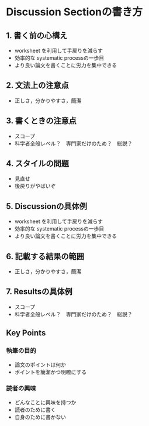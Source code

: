 # Discussion Sectionの書き方

## 1. 書く前の心構え

- worksheet を利用して手戻りを減らす
- 効率的な systematic processの一歩目
- より良い論文を書くことに労力を集中できる

## 2. 文法上の注意点

- 正しさ，分かりやすさ，簡潔

## 3. 書くときの注意点

- スコープ
- 科学者全般レベル？　専門家だけのため？　総説？

## 4. スタイルの問題

- 見直せ
- 後戻りがやばいぞ

## 5. Discussionの具体例

- worksheet を利用して手戻りを減らす
- 効率的な systematic processの一歩目
- より良い論文を書くことに労力を集中できる

## 6. 記載する結果の範囲

- 正しさ，分かりやすさ，簡潔

## 7. Resultsの具体例

- スコープ
- 科学者全般レベル？　専門家だけのため？　総説？

## Key Points

### 執筆の目的

- 論文のポイントは何か
- ポイントを簡潔かつ明瞭にする

### 読者の興味

- どんなことに興味を持つか
- 読者のために書く
- 自身のために書かない
